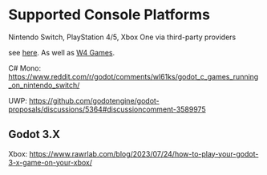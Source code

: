 # Supported Console Platforms

Nintendo Switch, PlayStation 4/5, Xbox One via third-party providers

see [here](https://docs.godotengine.org/en/latest/tutorials/platform/consoles.html). As well as [W4 Games](https://w4games.com/2023/12/11/w4-games-announces-pricing-model-for-console-ports/).

C# Mono: https://www.reddit.com/r/godot/comments/wl61ks/godot_c_games_running_on_nintendo_switch/

UWP: https://github.com/godotengine/godot-proposals/discussions/5364#discussioncomment-3589975

## Godot 3.X

Xbox: https://www.rawrlab.com/blog/2023/07/24/how-to-play-your-godot-3-x-game-on-your-xbox/
